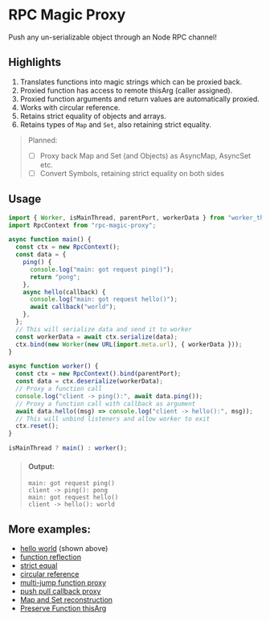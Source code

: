# RPC Magic Proxy

Push any un-serializable object through an Node RPC channel!

## Highlights

1. Translates functions into magic strings which can be proxied back.
2. Proxied function has access to remote thisArg (caller assigned).
3. Proxied function arguments and return values are automatically proxied.
4. Works with circular reference.
5. Retains strict equality of objects and arrays.
6. Retains types of `Map` and `Set`, also retaining strict equality.

> Planned:
>
> - [ ] Proxy back Map and Set (and Objects) as AsyncMap, AsyncSet etc.
> - [ ] Convert Symbols, retaining strict equality on both sides

## Usage

```js
import { Worker, isMainThread, parentPort, workerData } from "worker_threads";
import RpcContext from "rpc-magic-proxy";

async function main() {
  const ctx = new RpcContext();
  const data = {
    ping() {
      console.log("main: got request ping()");
      return "pong";
    },
    async hello(callback) {
      console.log("main: got request hello()");
      await callback("world");
    },
  };
  // This will serialize data and send it to worker
  const workerData = await ctx.serialize(data);
  ctx.bind(new Worker(new URL(import.meta.url), { workerData }));
}

async function worker() {
  const ctx = new RpcContext().bind(parentPort);
  const data = ctx.deserialize(workerData);
  // Proxy a function call
  console.log("client -> ping():", await data.ping());
  // Proxy a function call with callback as argument
  await data.hello((msg) => console.log("client -> hello():", msg));
  // This will unbind listeners and allow worker to exit
  ctx.reset();
}

isMainThread ? main() : worker();
```

> #### Output:
>
> ```plaintext
> main: got request ping()
> client -> ping(): pong
> main: got request hello()
> client -> hello(): world
> ```

## More examples:

- [hello world](examples/hello.mjs) (shown above)
- [function reflection](examples/reflect.mjs)
- [strict equal](examples/strict-equal.mjs)
- [circular reference](examples/circular-ref.mjs)
- [multi-jump function proxy](examples/multi-jump.mjs)
- [push pull callback proxy](examples/push-pull.mjs)
- [Map and Set reconstruction](examples/map-set.mjs)
- [Preserve Function thisArg](examples/this-arg.mjs)
